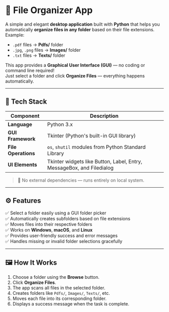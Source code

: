 # 📁 File Organizer App

A simple and elegant **desktop application** built with **Python** that helps you automatically **organize files in any folder** based on their file extensions.  
Example:  
- `.pdf` files → **Pdfs/** folder  
- `.jpg`, `.png` files → **Images/** folder  
- `.txt` files → **Texts/** folder  

This app provides a **Graphical User Interface (GUI)** — no coding or command line required!  
Just select a folder and click **Organize Files** — everything happens automatically.

---

## 🧰 Tech Stack

| Component | Description |
|------------|-------------|
| **Language** | Python 3.x |
| **GUI Framework** | Tkinter (Python's built-in GUI library) |
| **File Operations** | `os`, `shutil` modules from Python Standard Library |
| **UI Elements** | Tkinter widgets like Button, Label, Entry, MessageBox, and Filedialog |

> 🧡 No external dependencies — runs entirely on local system.

---

## ⚙️ Features

✅ Select a folder easily using a GUI folder picker  
✅ Automatically creates subfolders based on file extensions  
✅ Moves files into their respective folders  
✅ Works on **Windows**, **macOS**, and **Linux**  
✅ Provides user-friendly success and error messages  
✅ Handles missing or invalid folder selections gracefully  

---

## 🖼️ How It Works

1. Choose a folder using the **Browse** button.  
2. Click **Organize Files**.  
3. The app scans all files in the selected folder.  
4. Creates folders like `Pdfs/`, `Images/`, `Texts/`, etc.  
5. Moves each file into its corresponding folder.  
6. Displays a success message when the task is complete.

